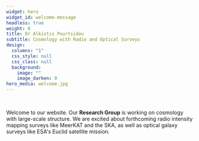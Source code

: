```yaml
---
widget: hero
widget_id: welcome-message
headless: true
weight: 0
title: Dr Alkistis Pourtsidou
subtitle: Cosmology with Radio and Optical Surveys
design:
  columns: "1"
  css_style: null
  css_class: null
  background:
    image: ""
    image_darken: 0
hero_media: welcome.jpg
---
```

<br>

Welcome to our website. Our **Research Group** is working on cosmology with large-scale structure. We are excited about forthcoming radio intensity mapping surveys like MeerKAT and the SKA, as well as optical galaxy surveys like ESA's Euclid satellite mission.